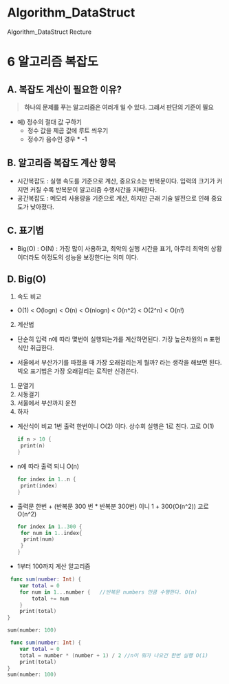 # Algorithm_DataStruct
Algorithm_DataStruct Recture

6 알고리즘 복잡도
===========

## A. 복잡도 계산이 필요한 이유?
>**하나의 문제를 푸는 알고리즘은 여러개 일 수 있다. 그래서 판단의 기준이 필요**

* 예) 정수의 절대 값 구하기
  * 정수 값을 제곱 값에 루트 씌우기
  * 정수가 음수인 경우 * -1

## B. 알고리즘 복잡도 계산 항목
  * 시간복잡도 : 실행 속도를 기준으로 계산, 중요요소는 반복문이다. 입력의 크기가 커지면 커질 수록 반복문이 알고리즘 수행시간을 지배한다.
  * 공간복잡도 : 메모리 사용량을 기준으로 계산, 하지만 근래 기술 발전으로 인해 중요도가 낮아졌다.

## C. 표기법
  * Big(O) : O(N) : 가장 많이 사용하고, 최악의 실행 시간을 표기, 아무리 최악의 상황이더라도 이정도의 성능을 보장한다는 의미 이다.

## D. Big(O)

1. 속도 비교
 * O(1) < O(logn) < O(n) < O(nlogn) < O(n^2) < O(2^n) < O(n!)
 
2. 계산법
 * 단순히 입력 n에 따라 몇번이 실행되는가를 계산하면된다. 가장 높은차원의 n 표현식만 취급한다.
 
 * 서울에서 부산가기를 따졌을 때 가장 오래걸리는게 뭘까? 라는 생각을 해보면 된다. 빅오 표기법은 가장 오래걸리는 로직만 신경쓴다.
  1. 문열기
  2. 시동걸기
  3. 서울에서 부산까지 운전
  4. 하자

 * 계산식이 비교 1번 출력 한번이니 O(2) 이다. 상수회 실행은 1로 친다. 고로 O(1)
   ```swift
   if n > 10 {
    print(n)
   } 
   
   ```

 * n에 따라 출력 되니 O(n)
 
   ```swift
   for index in 1..n {
    print(index)
   }
   
   ```
   
 * 출력문 한번 + (반복문 300 번 * 반복분 300번) 이니 1 + 300(O(n^2)) 고로 O(n^2)
 
   ```swift
   for index in 1..300 {
    for num in 1..index{
     print(num)
    }
   }
   ```
 
 * 1부터 100까지 계산 알고리즘
 
  ```swift
   func sum(number: Int) {
      var total = 0
      for num in 1...number {	//반복문 numbers 만큼 수행한다. O(n)
          total += num
      }
      print(total)
  }

  sum(number: 100)
  ```

  ```swift
   func sum(number: Int) {
      var total = 0
      total = number * (number + 1) / 2	//n이 뭐가 나오건 한번 실행 O(1)
      print(total)
  }
  sum(number: 100)
  ```

